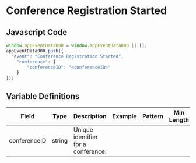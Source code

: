 # Conference Registration Started

### 

## Javascript Code
```js
window.appEventData000 = window.appEventData000 || [];
appEventData000.push({
  "event": "Conference Registration Started",
    "conference": {
        "conferenceID": "<conferenceID>"
    }
});
```

## Variable Definitions

|Field|Type|Description|Example|Pattern|Min Length|Max Length|Minimum|Maximum|Multiple Of|
| --- | --- | --- | --- | --- | --- | --- | --- | --- | --- |
|conferenceID|string|Unique identifier for a conference.||||||||

